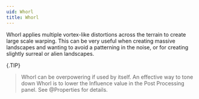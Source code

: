 ```yaml
---
uid: Whorl
title: Whorl
---
```


Whorl applies multiple vortex-like distortions across the terrain to create large scale warping. This can be very useful when creating massive landscapes and wanting to avoid a patterning in the noise, or for creating slightly surreal or alien landscapes.

{.TIP} 
> Whorl can be overpowering if used by itself. An effective way to tone down Whorl is to lower the Influence value in the Post Processing panel. See @Properties for details.



